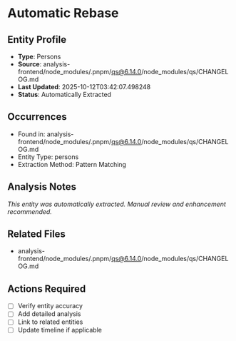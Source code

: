 # Automatic Rebase

## Entity Profile
- **Type**: Persons
- **Source**: analysis-frontend/node_modules/.pnpm/qs@6.14.0/node_modules/qs/CHANGELOG.md
- **Last Updated**: 2025-10-12T03:42:07.498248
- **Status**: Automatically Extracted

## Occurrences
- Found in: analysis-frontend/node_modules/.pnpm/qs@6.14.0/node_modules/qs/CHANGELOG.md
- Entity Type: persons
- Extraction Method: Pattern Matching

## Analysis Notes
*This entity was automatically extracted. Manual review and enhancement recommended.*

## Related Files
- analysis-frontend/node_modules/.pnpm/qs@6.14.0/node_modules/qs/CHANGELOG.md

## Actions Required
- [ ] Verify entity accuracy
- [ ] Add detailed analysis
- [ ] Link to related entities
- [ ] Update timeline if applicable

